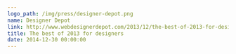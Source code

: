 ```yaml
---
logo_path: /img/press/designer-depot.png
name: Designer Depot
link: http://www.webdesignerdepot.com/2013/12/the-best-of-2013-for-designers/
title: The best of 2013 for designers
date: 2014-12-30 00:00:00
---
```

